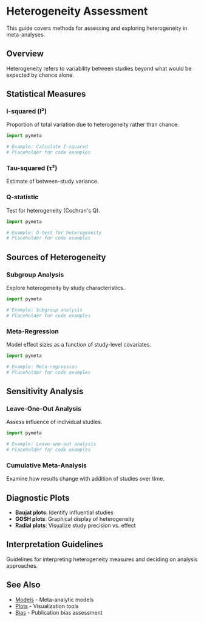 # Heterogeneity Assessment

This guide covers methods for assessing and exploring heterogeneity in meta-analyses.

## Overview

Heterogeneity refers to variability between studies beyond what would be expected by chance alone.

## Statistical Measures

### I-squared (I²)

Proportion of total variation due to heterogeneity rather than chance.

```python
import pymeta

# Example: Calculate I-squared
# Placeholder for code examples
```

### Tau-squared (τ²)

Estimate of between-study variance.

### Q-statistic

Test for heterogeneity (Cochran's Q).

```python
import pymeta

# Example: Q-test for heterogeneity
# Placeholder for code examples
```

## Sources of Heterogeneity

### Subgroup Analysis

Explore heterogeneity by study characteristics.

```python
import pymeta

# Example: Subgroup analysis
# Placeholder for code examples
```

### Meta-Regression

Model effect sizes as a function of study-level covariates.

```python
import pymeta

# Example: Meta-regression
# Placeholder for code examples
```

## Sensitivity Analysis

### Leave-One-Out Analysis

Assess influence of individual studies.

```python
import pymeta

# Example: Leave-one-out analysis
# Placeholder for code examples
```

### Cumulative Meta-Analysis

Examine how results change with addition of studies over time.

## Diagnostic Plots

- **Baujat plots**: Identify influential studies
- **GOSH plots**: Graphical display of heterogeneity
- **Radial plots**: Visualize study precision vs. effect

## Interpretation Guidelines

Guidelines for interpreting heterogeneity measures and deciding on analysis approaches.

## See Also

- [Models](models.md) - Meta-analytic models
- [Plots](plots.md) - Visualization tools
- [Bias](bias.md) - Publication bias assessment